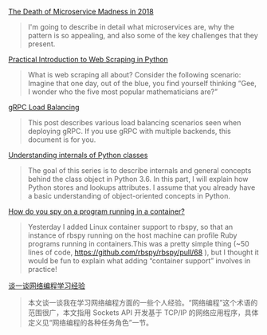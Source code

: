 [The Death of Microservice Madness in 2018](http://www.dwmkerr.com/the-death-of-microservice-madness-in-2018/?utm_source=hackernewsletter&utm_medium=email&utm_term=fav)  
> I'm going to describe in detail what microservices are, why the pattern is so appealing, and also some of the key challenges that they present.

[Practical Introduction to Web Scraping in Python](https://realpython.com/blog/python/python-web-scraping-practical-introduction/)
> What is web scraping all about? Consider the following scenario: Imagine that one day, out of the blue, you find yourself thinking “Gee, I wonder who the five most popular mathematicians are?”

[gRPC Load Balancing](https://grpc.io/blog/loadbalancing)
> This post describes various load balancing scenarios seen when deploying gRPC. If you use gRPC with multiple backends, this document is for you.

[Understanding internals of Python classes](https://rushter.com/blog/python-class-internals/)
> The goal of this series is to describe internals and general concepts behind the class object in Python 3.6. In this part, I will explain how Python stores and lookups attributes. I assume that you already have a basic understanding of object-oriented concepts in Python.

[How do you spy on a program running in a container?
](https://jvns.ca/blog/2018/01/26/spy-container/)
> Yesterday I added Linux container support to rbspy, so that an instance of rbspy running on the host machine can profile Ruby programs running in containers.This was a pretty simple thing (~50 lines of code, https://github.com/rbspy/rbspy/pull/68 ), but I thought it would be fun to explain what adding “container support” involves in practice!

[谈一谈网络编程学习经验](https://github.s3.amazonaws.com/downloads/chenshuo/documents/LearningNetworkProgramming.pdf?X-Amz-Algorithm=AWS4-HMAC-SHA256&X-Amz-Credential=AKIAISTNZFOVBIJMK3TQ%2F20180129%2Fus-east-1%2Fs3%2Faws4_request&X-Amz-Date=20180129T140616Z&X-Amz-Expires=300&X-Amz-SignedHeaders=host&X-Amz-Signature=3083dbff249cf49cbd230e76fd1e44d321e7ef8a561846cdd39adb16b58fba47)
> 本文谈一谈我在学习网络编程方面的一些个人经验。“网络编程”这个术语的范围很广，本文指用 Sockets API 开发基于 TCP/IP 的网络应用程序，具体定义见“网络编程的各种任务角色”一节。
